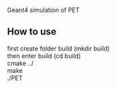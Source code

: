 Geant4 simulation of PET

## How to use <br/>
first create folder build (mkdir build) <br/>
then enter build (cd build) <br/>
cmake ../ <br/>
make <br/>
./PET<br/>

